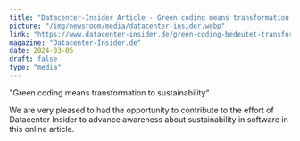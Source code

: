 ```yaml
---
title: "Datacenter-Insider Article - Green coding means transformation to sustainability"
picture: "/img/newsroom/media/datacenter-insider.webp"
link: "https://www.datacenter-insider.de/green-coding-bedeutet-transformation-zur-nachhaltigkeit-a-4138db6c9b131a69b8c951082f76efa7/"
magazine: "Datacenter-Insider.de"
date: 2024-03-05
draft: false
type: "media"
---
```

"Green coding means transformation to sustainability“ 

We are very pleased to had the opportunity to contribute to the effort of Datacenter Insider to advance awareness about sustainability in software in this online article.